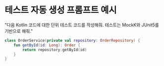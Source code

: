# 테스트 자동 생성 프롬프트 예시

"다음 Kotlin 코드에 대한 단위 테스트 코드를 작성해줘. 테스트는 MockK와 JUnit5를 기반으로 해줘."

```kotlin
class OrderService(private val repository: OrderRepository) {
    fun getById(id: Long): Order {
        return repository.getById(id)
    }
}
```